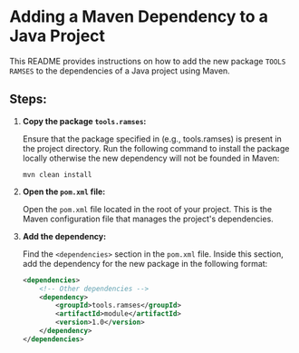 # Adding a Maven Dependency to a Java Project

This README provides instructions on how to add the new package `TOOLS RAMSES` to the dependencies of a Java project using Maven.

## Steps:

1. **Copy the package `tools.ramses`:**

   Ensure that the package specified in <groupId> (e.g., tools.ramses) is present in the project directory.
   Run the following command to install the package locally otherwise the new dependency will not be founded in Maven:

    ```
    mvn clean install
    ```

3. **Open the `pom.xml` file:**

   Open the `pom.xml` file located in the root of your project. This is the Maven configuration file that manages the project's dependencies.

4. **Add the dependency:**

   Find the `<dependencies>` section in the `pom.xml` file. Inside this section, add the dependency for the new package in the following format:

   ```xml
   <dependencies>
       <!-- Other dependencies -->
       <dependency>
           <groupId>tools.ramses</groupId>
           <artifactId>module</artifactId>
           <version>1.0</version>
       </dependency>
   </dependencies>
